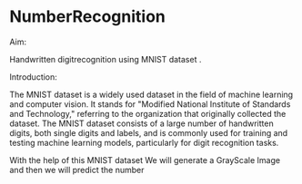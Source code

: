 # NumberRecognition

Aim:

Handwritten digitrecognition using MNIST dataset .

Introduction:

The MNIST dataset is a widely used dataset in the field of machine learning and computer vision. It stands for "Modified National Institute of Standards and Technology," referring to the organization that originally collected the dataset. The MNIST dataset consists of a large number of handwritten digits, both single digits and labels, and is commonly used for training and testing machine learning models, particularly for digit recognition tasks.

With the help of this MNIST dataset We will generate a GrayScale Image and then we will predict the number

